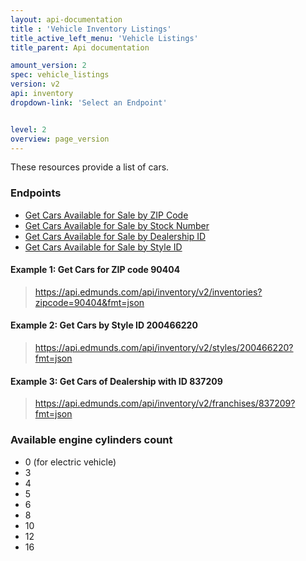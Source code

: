 ```yaml
---
layout: api-documentation
title : 'Vehicle Inventory Listings'
title_active_left_menu: 'Vehicle Listings'
title_parent: Api documentation

amount_version: 2
spec: vehicle_listings
version: v2
api: inventory
dropdown-link: 'Select an Endpoint'


level: 2
overview: page_version
---
```


<div class="info-message">
	These resources provide a list of cars.
</div>

### Endpoints

* [Get Cars Available for Sale by ZIP Code](/api-documentation/inventory/vehicle_listings/v2/01_inventories_by_zip/api-description.html)
* [Get Cars Available for Sale by Stock Number](/api-documentation/inventory/vehicle_listings/v2/02_inventories_by_stock_number/api-description.html)
* [Get Cars Available for Sale by Dealership ID](/api-documentation/inventory/vehicle_listings/v2/03_inventories_by_franchise_id/api-description.html)
* [Get Cars Available for Sale by Style ID](/api-documentation/inventory/vehicle_listings/v2/04_inventories_by_style_id/api-description.html)

#### Example 1: Get Cars for ZIP code **90404**

> https://api.edmunds.com/api/inventory/v2/inventories?zipcode=90404&fmt=json

#### Example 2: Get Cars by Style ID **200466220**

> https://api.edmunds.com/api/inventory/v2/styles/200466220?fmt=json

#### Example 3: Get Cars of Dealership with ID **837209**

> https://api.edmunds.com/api/inventory/v2/franchises/837209?fmt=json

### Available engine cylinders count
* 0 (for electric vehicle)
* 3
* 4
* 5
* 6
* 8
* 10
* 12
* 16